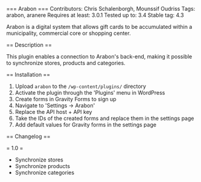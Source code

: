 === Arabon ===
Contributors: Chris Schalenborgh, Mounssif Oudriss
Tags: arabon, aranere
Requires at least: 3.0.1
Tested up to: 3.4
Stable tag: 4.3

Arabon is a digital system that allows gift cards to be accumulated within a municipality, commercial core or shopping center.

== Description ==

This plugin enables a connection to Arabon's back-end, making it possible to synchronize stores, products and categories.

== Installation ==

1. Upload `arabon` to the `/wp-content/plugins/` directory
2. Activate the plugin through the 'Plugins' menu in WordPress
3. Create forms in Gravity Forms to sign up 
4. Navigate to 'Settings -> Arabon'
5. Replace the API host + API key
6. Take the IDs of the created forms and replace them in the settings page
7. Add default values for Gravity forms in the settings page

== Changelog ==

= 1.0 =
* Synchronize stores
* Synchronize products
* Synchronize categories
